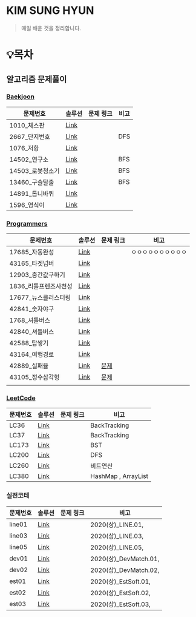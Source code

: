 # KIM SUNG HYUN

> 매일 배운 것을 정리합니다.

# :bulb:목차

## 알고리즘 문제풀이

### [Baekjoon](./Baekjoon)

| 문제번호         | 솔루션                                    | 문제 링크 | 비고 |
| ---------------- | ----------------------------------------- | --------- | ---- |
| 1010_체스판      | [Link](./chespan_1018.java)               |           |      |
| 2667_단지번호    | [Link](./danji_2667.java)                 |           | DFS  |
| 1076_저항        | [Link](./resistance_1076.java)            |           |      |
| 14502_연구소     | [Link](./SAMSUNG_lab_14502.java)          |           | BFS  |
| 14503_로봇청소기 | [Link](./SAMSUNG_robot_14503.java)        |           | BFS  |
| 13460_구슬탈출   | [Link](./SAMSUNG_guseulEscape_13460.java) |           | BFS  |
| 14891_톱니바퀴   | [Link](./topni_14891.java)                |           |      |
| 1596_영식이      | [Link](./yeongsik_1596.java)              |           |      |

### [Programmers](./Programmers)

| 문제번호              | 솔루션                                        | 문제 링크                                                    | 비고                 |
| --------------------- | --------------------------------------------- | ------------------------------------------------------------ | -------------------- |
| 17685_자동완성        | [Link](./AutoComplete_17685.java)             |                                                              | ㅇㅇㅇㅇㅇㅇㅇㅇㅇㅇ |
| 43165_타겟넘버        | [Link](./DFS_TargetNumber_43165.java)         |                                                              |                      |
| 12903_중간값구하기    | [Link](./getMiddleNumber_12903.java)          |                                                              |                      |
| 1836_리틀프렌즈사천성 | [Link](./Little_Friends_Sachunsung_1836.java) |                                                              |                      |
| 17677_뉴스클러스터링  | [Link](./News_Clustering_17677.java)          |                                                              |                      |
| 42841_숫자야구        | [Link](./numberBaseball_42841.java)           |                                                              |                      |
| 1768_셔틀버스         | [Link](./ShuttleBus_1768.java)                |                                                              |                      |
| 42840_셔틀버스        | [Link](./ShuttleBus_1768.java)                |                                                              |                      |
| 42588_탑쌓기          | [Link](./top_42588.java)                      |                                                              |                      |
| 43164_여행경로        | [Link](./TravleRoute_43164.java)              |                                                              |                      |
| 42889_실패율          | [Link](./fail_rate.java)                      | [문제](./https://programmers.co.kr/learn/courses/30/lessons/42889) |                      |
| 43105_정수삼각형      | [Link](./integer_triangle.java)               | [문제](./https://programmers.co.kr/learn/courses/30/lessons/43105?language=java) |                      |
|                       |                                               |                                                              |                      |

### [LeetCode](./Leetcode)

| 문제번호 | 솔루션                                        | 문제 링크 | 비고                |
| -------- | --------------------------------------------- | --------- | ------------------- |
| LC36     | [Link](./LC36_ValidSudoku_BackTracking.java)  |           | BackTracking        |
| LC37     | [Link](./)                                    |           | BackTracking        |
| LC173    | [Link](./LC173_BinarySearchTreeIterator.java) |           | BST                 |
| LC200    | [Link](./LC200_NumberOfIsland_DFS.java)       |           | DFS                 |
| LC260    | [Link](./LC260_SingleNumber_XOR.java)         |           | 비트연산            |
| LC380    | [Link](./LC380_HashMapandArrayLIst.java)      |           | HashMap , ArrayList |

### 실전코테

| 문제번호 | 솔루션                     | 문제 링크 | 비고                  |
| -------- | -------------------------- | --------- | --------------------- |
| line01   | [Link](./line01.java)      |           | 2020(상)_LINE.01,     |
| line03   | [Link](./line03.java)      |           | 2020(상)_LINE.03,     |
| line05   | [Link](./line05.java)      |           | 2020(상)_LINE.05,     |
| dev01    | [Link](./DevMatch_01.java) |           | 2020(상)_DevMatch.01, |
| dev02    | [Link](./DevMatch_02.java) |           | 2020(상)_DevMatch.02, |
| est01    | [Link](./EstSoft_01.java)  |           | 2020(상)_EstSoft.01,  |
| est02    | [Link](./EstSoft_02.java)  |           | 2020(상)_EstSoft.02,  |
| est03    | [Link](./EstSoft_03.java)  |           | 2020(상)_EstSoft.03,  |